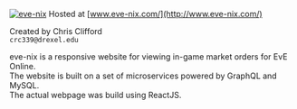 [![eve-nix](http://eve-nix.com/nix-logo.gif)](http://www.eve-nix.com)
Hosted at [www.eve-nix.com/](http://www.eve-nix.com/)

Created by Chris Clifford \
`crc339@drexel.edu`

eve-nix is a responsive website for viewing in-game market orders for
EvE Online. \
The website is built on a set of microservices powered by GraphQL and MySQL. \
The actual webpage was build using ReactJS.

